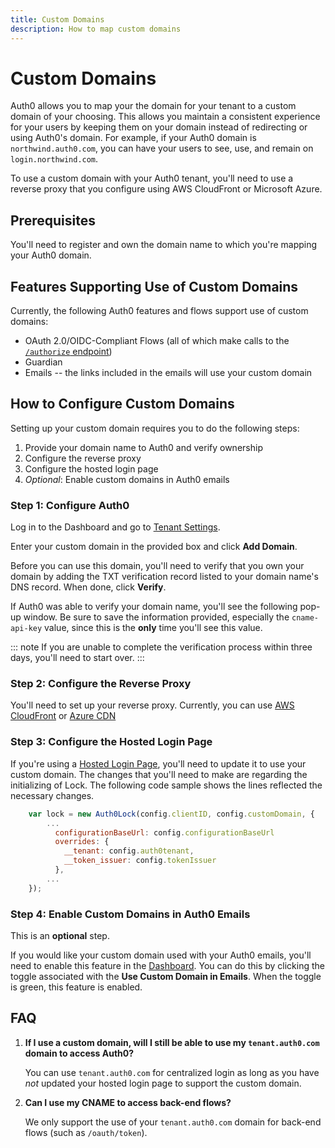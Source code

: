 ```yaml
---
title: Custom Domains
description: How to map custom domains
---
```

# Custom Domains

Auth0 allows you to map your the domain for your tenant to a custom domain of your choosing. This allows you maintain a consistent experience for your users by keeping them on your domain instead of redirecting or using Auth0's domain. For example, if your Auth0 domain is `northwind.auth0.com`, you can have your users to see, use, and remain on `login.northwind.com`.

To use a custom domain with your Auth0 tenant, you'll need to use a reverse proxy that you configure using AWS CloudFront or Microsoft Azure.

## Prerequisites

You'll need to register and own the domain name to which you're mapping your Auth0 domain.

## Features Supporting Use of Custom Domains

Currently, the following Auth0 features and flows support use of custom domains:

* OAuth 2.0/OIDC-Compliant Flows (all of which make calls to the [`/authorize` endpoint](/api/authentication#authorize-client))
* Guardian
* Emails -- the links included in the emails will use your custom domain

## How to Configure Custom Domains

Setting up your custom domain requires you to do the following steps:

1. Provide your domain name to Auth0 and verify ownership
1. Configure the reverse proxy
1. Configure the hosted login page
1. *Optional*: Enable custom domains in Auth0 emails

### Step 1: Configure Auth0

Log in to the Dashboard and go to [Tenant Settings](${manage_url}/#/tenant).

Enter your custom domain in the provided box and click **Add Domain**.

Before you can use this domain, you'll need to verify that you own your domain by adding the TXT verification record listed to your domain name's DNS record. When done, click **Verify**.

If Auth0 was able to verify your domain name, you'll see the following pop-up window. Be sure to save the information provided, especially the `cname-api-key` value, since this is the **only** time you'll see this value.

::: note
If you are unable to complete the verification process within three days, you'll need to start over.
:::

### Step 2: Configure the Reverse Proxy

You'll need to set up your reverse proxy. Currently, you can use [AWS CloudFront](/custom-domains/set-up-cloudfront) or [Azure CDN](/custom-domains/set-up-azure-cdn)

### Step 3: Configure the Hosted Login Page

If you're using a [Hosted Login Page](/hosted-pages/login), you'll need to update it to use your custom domain. The changes that you'll need to make are regarding the initializing of Lock. The following code sample shows the lines reflected the necessary changes.

```js
    var lock = new Auth0Lock(config.clientID, config.customDomain, {
		...
	      configurationBaseUrl: config.configurationBaseUrl
	      overrides: {
	        __tenant: config.auth0tenant,
	        __token_issuer: config.tokenIssuer
	      },
		...
    });
```

### Step 4: Enable Custom Domains in Auth0 Emails

This is an **optional** step.

If you would like your custom domain used with your Auth0 emails, you'll need to enable this feature in the [Dashboard](${manage_url}/#/tenant). You can do this by clicking the toggle associated with the **Use Custom Domain in Emails**. When the toggle is green, this feature is enabled.

## FAQ

1. **If I use a custom domain, will I still be able to use my `tenant.auth0.com` domain to access Auth0?**

	You can use `tenant.auth0.com` for centralized login as long as you have *not* updated your hosted login page to support the custom domain.

1. **Can I use my CNAME to access back-end flows?**

	We only support the use of your `tenant.auth0.com` domain for back-end flows (such as `/oauth/token`).
